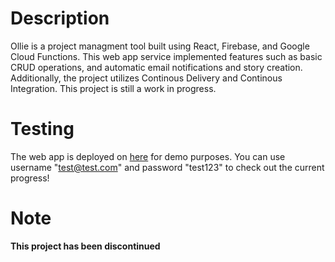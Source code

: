 # Description
Ollie is a project managment tool built using React, Firebase, and Google Cloud Functions. This web app service implemented features such as basic CRUD operations, and automatic email notifications and story creation. Additionally, the project utilizes Continous Delivery and Continous Integration. This project is still a work in progress.

# Testing
The web app is deployed on [here](https://qagcodes.github.io/Ollie/#/) for demo purposes. You can use username "test@test.com" and password "test123" to check out the current progress!

# Note
**This project has been discontinued**
